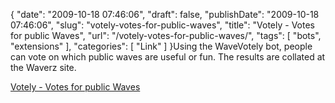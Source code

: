 {
    "date": "2009-10-18 07:46:06",
    "draft": false,
    "publishDate": "2009-10-18 07:46:06",
    "slug": "votely-votes-for-public-waves",
    "title": "Votely - Votes for public Waves",
    "url": "\/votely-votes-for-public-waves\/",
    "tags": [
        "bots",
        "extensions"
    ],
    "categories": [
        "Link"
    ]
}Using the WaveVotely bot, people can vote on which public waves are
useful or fun. The results are collated at the Waverz site.

[Votely - Votes for public Waves](http://www.waverz.com/news)
